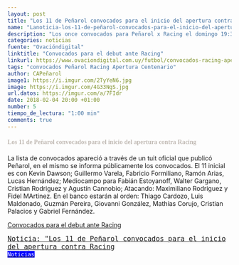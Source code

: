 ```yaml
---
layout: post
title: "Los 11 de Peñarol convocados para el inicio del apertura contra Racing"
name: "Lanoticia-los-11-de-peñarol-convocados-para-el-inicio-del-apertura-contra-racing"
description: "Los once convocados para Peñarol x Racing el domingo 19:30 hs en el Centenario por el Apertura"
categories: noticias
fuente: "Ovacióndigital"
linktitle: "Convocados para el debut ante Racing"
linkurl: https://www.ovaciondigital.com.uy/futbol/convocados-racing-apertura18.html
tags: "convocados Peñarol Racing Apertura Centenario"
author: CAPeñarol 
image1: https://i.imgur.com/2TyYeN6.jpg
image: https://i.imgur.com/4G33NgS.jpg
url.datos: https://imgur.com/a/7FIdr
date: 2018-02-04 20:00 +01:00
number: 5
tiempo_de_lectura: "1:00 min"
comments: true
---
```


<h4 style="color:#c1bab4;font-family:fantasy;">Los 11 de Peñarol convocados para el inicio del apertura contra Racing</h4>
<!--<img src="http://i.imgur.com/4G33NgS.jpg">-->
La lista de convocados apareció a través de un tuit oficial que publicó Peñarol, en el mismo se informa públicamente los convocados. El 11 inicial es con Kevin Dawson; Guillermo Varela, Fabricio Formiliano, Ramón Arias, Lucas Hernández; Mediocampo para Fabián Estoyanoff, Walter Gargano, Cristian Rodriguez y Agustín Cannobio; Atacando: Maximiliano Rodriguez y Fidel MArtinez. En el banco estarán al orden: Thiago Cardozo, Luis Maldonado, Guzmán Pereira, Giovanni González, Mathías Corujo, Cristian Palacios y Gabriel Fernández.
 
<a href="https://www.ovaciondigital.com.uy/futbol/convocados-racing-apertura18.html"><i class="fa fa-link" style="color:red;"></i><span> Convocados para el debut ante Racing</span></a>

<!--<img src="http://i.imgur.com/2TyYeN6.jpg" width="860px">-->

<span style="font-family:monospace;font-size:1.1em;color:white;" class="rounded"><a href="{{ site.url}}/noticia-los-11-de-peñarol-convocados-para-el-inicio-del-apertura-contra-racing">Noticia: "Los 11 de Peñarol convocados para el inicio del apertura contra Racing</a></span><a href="{{ site.url}}/noticias"><span style="font-size:0.9em;color:white;background:blue;font-family:monospace;" class="rounded"><br><i class="fa fa-globe"></i>Noticias</span></a>
